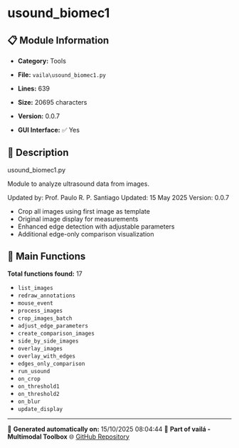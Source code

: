 # usound_biomec1

## 📋 Module Information

- **Category:** Tools
- **File:** `vaila\usound_biomec1.py`
- **Lines:** 639
- **Size:** 20695 characters
- **Version:** 0.0.7

- **GUI Interface:** ✅ Yes

## 📖 Description


usound_biomec1.py

Module to analyze ultrasound data from images.

Updated by: Prof. Paulo R. P. Santiago
Updated: 15 May 2025
Version: 0.0.7

- Crop all images using first image as template
- Original image display for measurements
- Enhanced edge detection with adjustable parameters
- Additional edge-only comparison visualization


## 🔧 Main Functions

**Total functions found:** 17

- `list_images`
- `redraw_annotations`
- `mouse_event`
- `process_images`
- `crop_images_batch`
- `adjust_edge_parameters`
- `create_comparison_images`
- `side_by_side_images`
- `overlay_images`
- `overlay_with_edges`
- `edges_only_comparison`
- `run_usound`
- `on_crop`
- `on_threshold1`
- `on_threshold2`
- `on_blur`
- `update_display`




---

📅 **Generated automatically on:** 15/10/2025 08:04:44
🔗 **Part of vailá - Multimodal Toolbox**
🌐 [GitHub Repository](https://github.com/vaila-multimodaltoolbox/vaila)
